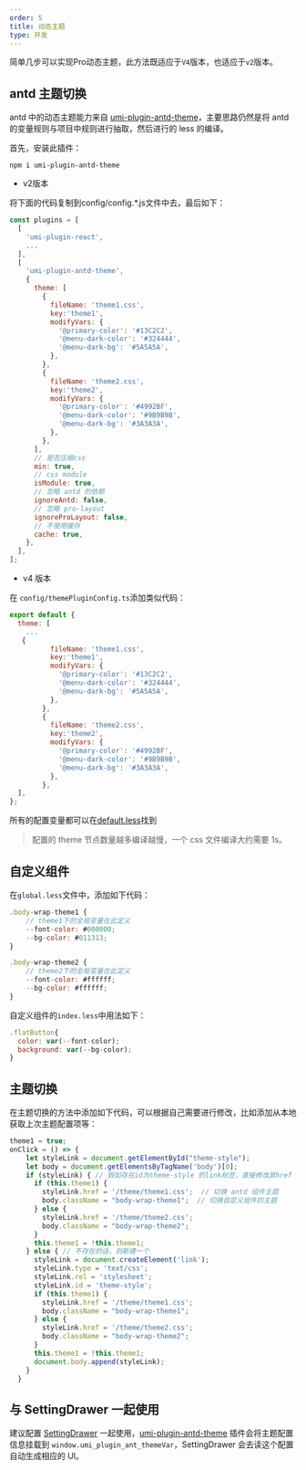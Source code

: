 ```yaml
---
order: 5
title: 动态主题
type: 开发
---
```

简单几步可以实现Pro动态主题，此方法既适应于`V4`版本，也适应于`v2`版本。

## antd 主题切换

antd 中的动态主题能力来自 [umi-plugin-antd-theme](https://github.com/chenshuai2144/umi-plugin-antd-theme)，主要思路仍然是将 antd 的变量规则与项目中规则进行抽取，然后进行的 less 的编译。

首先，安装此插件：
```
npm i umi-plugin-antd-theme
```
* v2版本

将下面的代码复制到config/config.*.js文件中去，最后如下：
```js
const plugins = [
  [
    'umi-plugin-react',
    ...
  ],
  [
    'umi-plugin-antd-theme',
    {
      theme: [
        {
          fileName: 'theme1.css',
          key:'theme1',
          modifyVars: {
            '@primary-color': '#13C2C2',
            '@menu-dark-color': '#324444',
            '@menu-dark-bg': '#5A5A5A',
          },
        },
        {
          fileName: 'theme2.css',
          key:'theme2',
          modifyVars: {
            '@primary-color': '#4992BF',
            '@menu-dark-color': '#9B9B9B',
            '@menu-dark-bg': '#3A3A3A',
          },
        },
      ],
      // 是否压缩css
      min: true,
      // css module
      isModule: true,
      // 忽略 antd 的依赖
      ignoreAntd: false,
      // 忽略 pro-layout
      ignoreProLayout: false,
      // 不使用缓存
      cache: true,
    },
  ],
];
```
* v4 版本

在 `config/themePluginConfig.ts`添加类似代码：
```js
export default {
  theme: [
    ...
   {
          fileName: 'theme1.css',
          key:'theme1',
          modifyVars: {
            '@primary-color': '#13C2C2',
            '@menu-dark-color': '#324444',
            '@menu-dark-bg': '#5A5A5A',
          },
        },
        {
          fileName: 'theme2.css',
          key:'theme2',
          modifyVars: {
            '@primary-color': '#4992BF',
            '@menu-dark-color': '#9B9B9B',
            '@menu-dark-bg': '#3A3A3A',
          },
        },
  ],
};
```
所有的配置变量都可以在[default.less](https://github.com/ant-design/ant-design/blob/master/components/style/themes/default.less)找到

> 配置的 theme 节点数量越多编译越慢，一个 css 文件编译大约需要 1s。

## 自定义组件

在`global.less`文件中，添加如下代码：
```js
.body-wrap-theme1 {
    // theme1下的全局变量在此定义
    --font-color: #000000;
    --bg-color: #011313;
}

.body-wrap-theme2 {
    // theme2下的全局变量在此定义
    --font-color: #ffffff;
    --bg-color: #ffffff;
}
```
自定义组件的`index.less`中用法如下：
```js
.flatButton{
  color: var(--font-color);
  background: var(--bg-color);
}
```

## 主题切换
在主题切换的方法中添加如下代码，可以根据自己需要进行修改，比如添加从本地获取上次主题配置项等：
```js
theme1 = true;
onClick = () => {
    let styleLink = document.getElementById("theme-style");
    let body = document.getElementsByTagName('body')[0];
    if (styleLink) { // 假如存在id为theme-style 的link标签，直接修改其href
      if (this.theme1) {
        styleLink.href = '/theme/theme1.css';  // 切换 antd 组件主题
        body.className = "body-wrap-theme1";  // 切换自定义组件的主题
      } else {
        styleLink.href = '/theme/theme2.css';
        body.className = "body-wrap-theme2";
      }
      this.theme1 = !this.theme1;
    } else { // 不存在的话，则新建一个
      styleLink = document.createElement('link');
      styleLink.type = 'text/css';
      styleLink.rel = 'stylesheet';
      styleLink.id = 'theme-style';
      if (this.theme1) {
        styleLink.href = '/theme/theme1.css';
        body.className = "body-wrap-theme1";
      } else {
        styleLink.href = '/theme/theme2.css';
        body.className = "body-wrap-theme2";
      }
      this.theme1 = !this.theme1;
      document.body.append(styleLink);
    }
  }
```

## 与 SettingDrawer 一起使用

建议配置 [SettingDrawer](https://github.com/ant-design/ant-design-pro-layout#settingdrawer) 一起使用，[umi-plugin-antd-theme](https://github.com/chenshuai2144/umi-plugin-antd-theme) 插件会将主题配置信息挂载到 `window.umi_plugin_ant_themeVar`，SettingDrawer 会去读这个配置自动生成相应的 UI。
